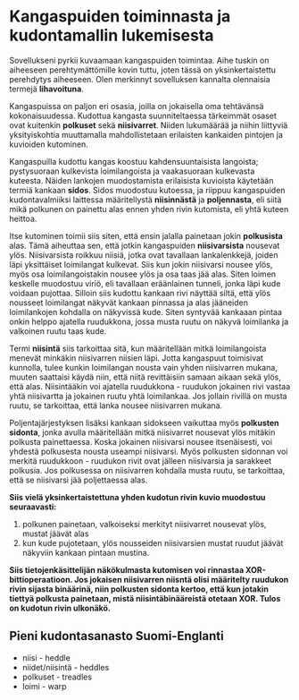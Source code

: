 # Kangaspuiden toiminnasta ja kudontamallin lukemisesta
Sovellukseni pyrkii kuvaamaan kangaspuiden toimintaa. Aihe tuskin on aiheeseen perehtymättömille kovin tuttu, joten tässä on  yksinkertaistettu perehdytys aiheeseen. Olen merkinnyt sovelluksen kannalta olennaisia termejä **lihavoituna**.


Kangaspuissa on paljon eri osasia, joilla on jokaisella oma tehtävänsä kokonaisuudessa. Kudottua kangasta suunniteltaessa tärkeimmät osaset ovat kuitenkin **polkuset** sekä **niisivarret**. Niiden lukumäärää ja niihin liittyviä yksityiskohtia muuttamalla mahdollistetaan erilaisten kankaiden pintojen ja kuvioiden kutominen.

Kangaspuilla kudottu kangas koostuu kahdensuuntaisista langoista; pystysuoraan kulkevista loimilangoista ja vaakasuoraan kulkevasta kuteesta. Näiden lankojen muodostamista erilaisista kuvioista käytetään termiä kankaan **sidos**. Sidos muodostuu kutoessa, ja riippuu kangaspuiden kudontavalmiiksi laittessa määritellystä **niisinnästä** ja **poljennasta**, eli siitä mikä polkunen on painettu alas ennen yhden rivin kutomista, eli yhtä kuteen heittoa. 


Itse kutominen toimii siis siten, että ensin jalalla painetaan jokin **polkusista** alas. Tämä aiheuttaa sen, että jotkin kangaspuiden **niisivarsista** nousevat ylös. Niisivarsista roikkuu niisiä, jotka ovat tavallaan lankalenkkejä, joiden läpi yksittäiset loimilangat kulkevat. Siis kun jokin niisivarsi nousee ylös, myös osa loimilangoistakin nousee ylös ja osa taas jää alas. Siten loimen keskelle muodostuu viriö, eli tavallaan eräänlainen tunneli, jonka läpi kude voidaan pujottaa. Silloin siis kudottu kankaan rivi näyttää siltä, että ylös nousseet loimilangat näkyvät kankaan pinnassa ja alas jääneiden loimilankojen kohdalla on näkyvissä kude. Siten syntyvää kankaaan pintaa onkin helppo ajatella ruudukkona, jossa musta ruutu on näkyvä loimilanka ja valkoinen ruutu taas kude.


  Termi **niisintä** siis tarkoittaa sitä, kun määritellään mitkä loimilangoista menevät minkäkin niisivarren niisien läpi. Jotta kangaspuut toimisivat kunnolla, tulee kunkin loimilangan nousta vain yhden niisivarren mukana, muuten saattaisi käydä niin, että niitä revittäisiin samaan aikaan sekä ylös, että alas. Niisintääkin voi ajatella ruudukkona - ruudukon jokainen rivi vastaa yhtä niisivartta ja jokainen ruutu yhtä loimilankaa. Jos jollain rivillä on musta ruutu, se tarkoittaa, että lanka nousee niisivarren mukana. 
  
  
  Poljentajärjestyksen lisäksi kankaan sidokseen vaikuttaa myös **polkusten sidonta**, jonka avulla määritellään mitkä niisivarret nousevat ylös mitäkin polkusta painettaessa. Koska jokainen niisivarsi nousee itsenäisesti, voi yhdestä polkusesta nousta useampi niisivarsi.  Myös polkusten sidonnan voi merkitä ruudukkoon - ruudukon rivit ovat jälleen niisivarsia ja sarakkeet polkusia. Jos polkusessa on niisivarren kohdalla musta ruutu, se tarkoittaa, että se niisivarsi jää poljettaessa alas.
  
**Siis vielä yksinkertaistettuna yhden kudotun rivin kuvio muodostuu seuraavasti:**
1. polkunen painetaan, valkoiseksi merkityt niisivarret nousevat ylös, mustat jäävät alas
2. kun kude pujotetaan, ylös nousseiden niisivarsien mustat ruudut jäävät näkyviin kankaan pintaan mustina.

**Siis tietojenkäsittelijän näkökulmasta kutomisen voi rinnastaa XOR-bittioperaatioon. Jos jokaisen niisivarren niisntä olisi määritelty ruudukon rivin sijasta binäärinä, niin polkusten sidonta kertoo, että kun jotakin tiettyä polkusta painetaan, mistä niisintäbinääreistä otetaan XOR. Tulos on kudotun rivin ulkonäkö.**

## Pieni kudontasanasto Suomi-Englanti
- niisi - heddle
- niidet/niisintä - heddles 
- polkuset - treadles
- loimi - warp
